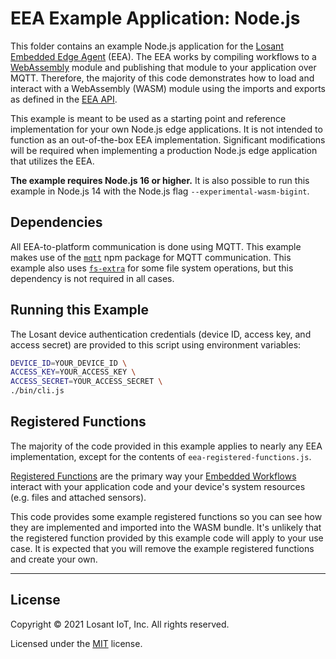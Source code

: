 # EEA Example Application: Node.js

This folder contains an example Node.js application for the [Losant Embedded Edge Agent](https://docs.losant.com/edge-compute/embedded-edge-agent/overview/) (EEA). The EEA works by compiling workflows to a [WebAssembly](https://webassembly.org/) module and publishing that module to your application over MQTT. Therefore, the majority of this code demonstrates how to load and interact with a WebAssembly (WASM) module using the imports and exports as defined in the [EEA API](http://docs.losant.com/edge-compute/embedded-edge-agent/agent-api/).

This example is meant to be used as a starting point and reference implementation for your own Node.js edge applications. It is not intended to function as an out-of-the-box EEA implementation. Significant modifications will be required when implementing a production Node.js edge application that utilizes the EEA.

**The example requires Node.js 16 or higher.** It is also possible to run this example in Node.js 14 with the Node.js flag `--experimental-wasm-bigint`.

## Dependencies

All EEA-to-platform communication is done using MQTT. This example makes use of the [`mqtt`](https://www.npmjs.com/package/mqtt) npm package for MQTT communication. This example also uses [`fs-extra`](https://www.npmjs.com/package/fs-extra) for some file system operations, but this dependency is not required in all cases.

## Running this Example

The Losant device authentication credentials (device ID, access key, and access secret) are provided to this script using environment variables:

```bash
DEVICE_ID=YOUR_DEVICE_ID \
ACCESS_KEY=YOUR_ACCESS_KEY \
ACCESS_SECRET=YOUR_ACCESS_SECRET \
./bin/cli.js
```

## Registered Functions

The majority of the code provided in this example applies to nearly any EEA implementation, except for the contents of `eea-registered-functions.js`.

[Registered Functions](https://docs.losant.com/edge-compute/embedded-edge-agent/agent-api/#registered-function-api) are the primary way your [Embedded Workflows](https://docs.losant.com/workflows/embedded-workflows/) interact with your application code and your device's system resources (e.g. files and attached sensors).

This code provides some example registered functions so you can see how they are implemented and imported into the WASM bundle. It's unlikely that the registered function provided by this example code will apply to your use case. It is expected that you will remove the example registered functions and create your own.

---

## License

Copyright &copy; 2021 Losant IoT, Inc. All rights reserved.

Licensed under the [MIT](https://github.com/Losant/losant-examples/blob/master/LICENSE.txt) license.
